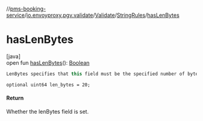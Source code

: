 //[pms-booking-service](../../../../index.md)/[io.envoyproxy.pgv.validate](../../index.md)/[Validate](../index.md)/[StringRules](index.md)/[hasLenBytes](has-len-bytes.md)

# hasLenBytes

[java]\
open fun [hasLenBytes](has-len-bytes.md)(): [Boolean](https://kotlinlang.org/api/core/kotlin-stdlib/kotlin/-boolean/index.html)

```kotlin
LenBytes specifies that this field must be the specified number of bytes

```
`optional uint64 len_bytes = 20;`

#### Return

Whether the lenBytes field is set.